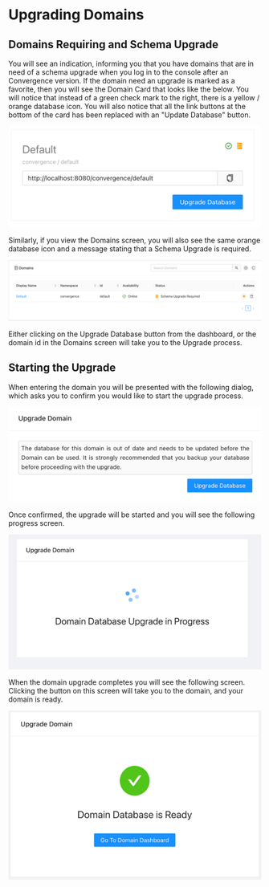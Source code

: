 # Upgrading Domains

## Domains Requiring and Schema Upgrade
You will see an indication, informing you that you have domains that are in need of a schema upgrade when you log in to the console after an Convergence version.  If the domain need an upgrade is marked as a favorite, then you will see the Domain Card that looks like the below.  You will notice that instead of a green check mark to the right, there is a yellow / orange database icon. You will also notice that all the link buttons at the bottom of the card has been replaced with an "Update Database" button.

![Domain Upgrade](../assets/images/upgrade/domain-upgrade-required.png)

Similarly, if you view the Domains screen, you will also see the same orange database icon and a message stating that a Schema Upgrade is required.

![Domain Upgrade](../assets/images/upgrade/domains-needing-upgrade.png)

Either clicking on the Upgrade Database button from the dashboard, or the domain id in the Domains screen will take you to the Upgrade process.

## Starting the Upgrade
When entering the domain you will be presented with the following dialog, which asks you to confirm you would like to start the upgrade process.

![Domain Upgrade](../assets/images/upgrade/start-upgrade.png)

Once confirmed, the upgrade will be started and you will see the following progress screen.

![Domain Upgrade](../assets/images/upgrade/upgrade-started.png)

When the domain upgrade completes you will see the following screen.  Clicking the button on this screen will take you to the domain, and your domain is ready.

![Domain Upgrade](../assets/images/upgrade/upgrade-finished.png)